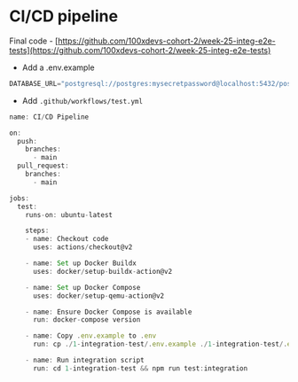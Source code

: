 # CI/CD pipeline

Final code - [https://github.com/100xdevs-cohort-2/week-25-integ-e2e-tests](https://github.com/100xdevs-cohort-2/week-25-integ-e2e-tests)

*   Add a .env.example

```javascript
DATABASE_URL="postgresql://postgres:mysecretpassword@localhost:5432/postgres"
```

*   Add `.github/workflows/test.yml`

```javascript
name: CI/CD Pipeline

on:
  push:
    branches:
      - main
  pull_request:
    branches:
      - main

jobs:
  test:
    runs-on: ubuntu-latest

    steps:
    - name: Checkout code
      uses: actions/checkout@v2

    - name: Set up Docker Buildx
      uses: docker/setup-buildx-action@v2

    - name: Set up Docker Compose
      uses: docker/setup-qemu-action@v2

    - name: Ensure Docker Compose is available
      run: docker-compose version

    - name: Copy .env.example to .env
      run: cp ./1-integration-test/.env.example ./1-integration-test/.env

    - name: Run integration script
      run: cd 1-integration-test && npm run test:integration
```
